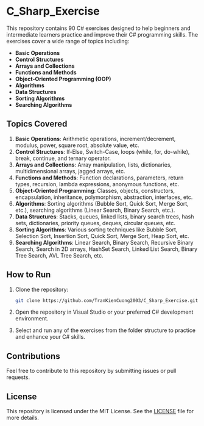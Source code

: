# C_Sharp_Exercise

This repository contains 90 C# exercises designed to help beginners and intermediate learners practice and improve their C# programming skills. The exercises cover a wide range of topics including:

- **Basic Operations**
- **Control Structures**
- **Arrays and Collections**
- **Functions and Methods**
- **Object-Oriented Programming (OOP)**
- **Algorithms**
- **Data Structures**
- **Sorting Algorithms**
- **Searching Algorithms**

## Topics Covered

1. **Basic Operations**: Arithmetic operations, increment/decrement, modulus, power, square root, absolute value, etc.
2. **Control Structures**: If-Else, Switch-Case, loops (while, for, do-while), break, continue, and ternary operator.
3. **Arrays and Collections**: Array manipulation, lists, dictionaries, multidimensional arrays, jagged arrays, etc.
4. **Functions and Methods**: Function declarations, parameters, return types, recursion, lambda expressions, anonymous functions, etc.
5. **Object-Oriented Programming**: Classes, objects, constructors, encapsulation, inheritance, polymorphism, abstraction, interfaces, etc.
6. **Algorithms**: Sorting algorithms (Bubble Sort, Quick Sort, Merge Sort, etc.), searching algorithms (Linear Search, Binary Search, etc.).
7. **Data Structures**: Stacks, queues, linked lists, binary search trees, hash sets, dictionaries, priority queues, deques, circular queues, etc.
8. **Sorting Algorithms**: Various sorting techniques like Bubble Sort, Selection Sort, Insertion Sort, Quick Sort, Merge Sort, Heap Sort, etc.
9. **Searching Algorithms**: Linear Search, Binary Search, Recursive Binary Search, Search in 2D arrays, HashSet Search, Linked List Search, Binary Tree Search, AVL Tree Search, etc.

## How to Run

1. Clone the repository:

   ```bash
   git clone https://github.com/TranKienCuong2003/C_Sharp_Exercise.git
   ```
2. Open the repository in Visual Studio or your preferred C# development environment.

3. Select and run any of the exercises from the folder structure to practice and enhance your C# skills.

## Contributions

Feel free to contribute to this repository by submitting issues or pull requests.

## License
This repository is licensed under the MIT License. See the [LICENSE](LICENSE) file for more details.


